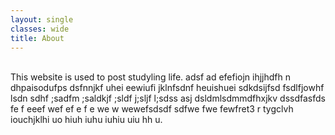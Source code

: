```yaml
---
layout: single
classes: wide
title: About
---
```


<br>
This website is used to post studyling life. adsf ad efefiojn ihjjhdfh n dhpaisodufps dsfnnjkf uhei eewiufi jklnfsdnf heuishuei sdkdsijfsd fsdlfjowhf lsdn sdhf ;sadfm ;saldkjf ;sldf j;sljf l;sdss asj dsldmlsdmmdfhxjkv  dssdfasfds fe f eeef wef ef e f e  we  w wewefsdsdf sdfwe fwe fewfret3 r tygclvh iouchjklhi uo hiuh iuhu iuhiu uiu hh u.
